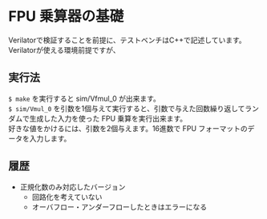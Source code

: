 # FPU 乗算器の基礎

Verilatorで検証することを前提に、テストベンチはC++で記述しています。Verilatorが使える環境前提ですが、

## 実行法
`$ make` を実行すると sim/Vfmul_0 が出来ます。  
`$ sim/Vmul_0` を引数を1個与えて実行すると、引数で与えた回数繰り返してランダムで生成した入力を使った FPU 乗算を実行出来ます。    
好きな値をかけるには、引数を2個与えます。16進数で FPU フォーマットのデータを入力します。

## 履歴
- 正規化数のみ対応したバージョン
  - 回路化を考えていない
  - オーバフロー・アンダーフローしたときはエラーになる

